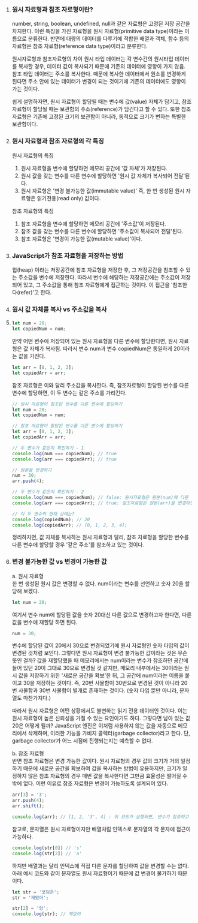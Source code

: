 1. ### **원시 자료형과 참조 자료형이란?** <p>
   number, string, boolean, undefined, null과 같은 자료형은 고정된 저장 공간을 차지한다. 이런 특징을 가진 자료형을 원시 자료형(primitive data type)이라는 이름으로 분류한다. 반면에 대량의 데이터를 다루기에 적합한 배열과 객체, 함수 등의 자료형은 참조 자료형(reference data type)이라고 분류한다.

   원시자료형과 참조자료형의 차이
   원시 타입 데이터는 각 변수간의 원시타입 데이터를 복사할 경우, 데이터 값이 복사되기 때문에 기존의 데이터에 영향이 가지 않음. 참조 타입 데이터는 주소를 복사한다. 때문에 복사한 데이터에서 원소를 변경하게 된다면 주소 안에 있는 데이터가 변경이 되는 것이기에 기존의 데이터에도 영향이 가는 것이다.
    
   쉽게 설명하자면, 원시 자료형이 할당될 때는 변수에 값(value) 자체가 담기고, 참조 자료형이 할당될 때는 보관함의 주소(reference)가 담긴다고 할 수 있다. 또한 참조 자료형은 기존에 고정된 크기의 보관함이 아니라, 동적으로 크기가 변하는 특별한 보관함이다.


2. ### **원시 자료형과 참조 자료형의 각 특징** <p>
   원시 자료형의 특징 <br/>
   1. 원시 자료형을 변수에 할당하면 메모리 공간에 '값 자체'가 저장된다. <br/> 
   2. 원시 값을 갖는 변수를 다른 변수에 할당하면 '원시 값 자체가 복사되어 전달'된다. <br/>
   3. 원시 자료형은 '변경 불가능한 값(immutable value)' 즉, 한 번 생성된 원시 자료형은 읽기전용(read only) 값이다.<p>

   참조 자료형의 특징 <br/>
   1. 참조 자료형을 변수에 할당하면 메모리 공간에 '주소값'이 저장된다. <br/>
   2. 참조 값을 갖는 변수를 다른 변수에 할당하면 '주소값이 복사되어 전달'된다. <br/>
   3. 참조 자료형은 '변경이 가능한 값(mutable value)'이다.<p>

  
3. ### **JavaScript가 참조 자료형을 저장하는 방법** <p>
   힙(heap) 이라는 저장공간에 참조 자료형을 저장한 후, 그 저장공간을 참조할 수 있는 주소값을 변수에 저장한다. 따라서 변수에 해당하는 저장공간에는 주소값이 저장되어 있고, 그 주소값을 통해 참조 자료형에게 접근하는 것이다. 이 접근을 '참조한다(refer)'고 한다.


4. ### **원시 값 자체를 복사 vs 주소값을 복사** <p>
5. 
   ```jsx
   let num = 20;
   let copiedNum = num;
   ```

   만약 어떤 변수에 저장되어 있는 원시 자료형을 다른 변수에 할당한다면, 원시 자료형은 값 자체가 복사됨. 따라서 변수 num과 변수 copiedNum은 동일하게 20이라는 값을 가진다.

   ```jsx
   let arr = [0, 1, 2, 3];
   let copiedArr = arr;
   ```

   참조 자료형은 이와 달리 주소값을 복사한다. 즉, 참조자료형이 할당된 변수를 다른 변수에 할당하면, 이 두 변수는 같은 주소를 가리킨다.

   ```jsx
   // 원시 자료형이 참조된 변수를 다른 변수에 할당하기
   let num = 20;
   let copiedNum = num;

   // 참조 자료형이 할당된 변수를 다른 변수에 할당하기
   let arr = [0, 1, 2, 3];
   let copiedArr = arr;

   // 두 변수가 같은지 확인하기 - 1
   console.log(num === copiedNum); // true
   console.log(arr === copiedArr); // true

   // 원본을 변경하기
   num = 30;
   arr.push(4);

   // 두 변수가 같은지 확인하기 - 2
   console.log(num === copiedNum); // false: 원시자료형은 원본(num)에 다른 값을 할당해도 복사본(copiedNum)에 영향을 미치지 않음
   console.log(arr === copiedArr); // true: 참조자료형은 원본(arr)을 변경하면 복사본(copiedArr)도 영향을 받기에 동일해짐

   // 이 두 변수의 현재 상태는?
   console.log(copiedNum); // 20
   console.log(copiedArr); // [0, 1, 2, 3, 4];
   ```

   정리하자면, 값 자체를 복사하는 원시 자료형과 달리, 참조 자료형을 할당한 변수를 다른 변수에 할당할 경우 '같은 주소'를 참조하고 있는 것이다.


5. ### **변경 불가능한 값 vs 변경이 가능한 값** <p>
   a. 원시 자료형 <br/>
   한 번 생성된 원시 값은 변경할 수 없다. num이라는 변수를 선언하고 숫자 20을 할당해 보겠다.

   ```jsx
   let num = 20;
   ```

   여기서 변수 num에 할당된 값을 숫자 20대신 다른 값으로 변경하고자 한다면, 다른 값을 변수에 재할당 하면 된다.

   ```jsx
   num = 30;
   ```

   변수에 할당된 값이 20에서 30으로 변경되었기에 원시 자료형인 숫자 타입의 값이 변경된 것처럼 보인다. 그렇다면 원시 자료형이 변경 불가능한 값이라는 것은 무슨 뜻인 걸까? 값을 재할당했을 때 메모리에서는 num이라는 변수가 참조하던 공간에 들어 있던 20이 그대로 30으로 변경될 것 같지만, 메모리 내부에서는 30이라는 원시 값을 저장하기 위한 '새로운 공간을 확보'한 뒤, 그 공간에 num이라는 이름을 붙이고 30을 저장하는 것이다. 즉, 20번 사물함이 30번으로 변경된 것이 아니라 20번 사물함과 30번 사물함이 별개로 존재하는 것이다. (숫자 타입 뿐만 아니라, 문자열도 마찬가지다.)

   따라서 원시 자료형은 어떤 상황에서도 불변하는 읽기 전용 데이터인 것이다. 이는 원시 자료형이 높은 신뢰성을 가질 수 있는 요인이기도 하다. 그렇다면 남아 있는 값 20은 어떻게 될까? JavaScript 엔진은 이처럼 사용하지 않는 값을 자동으로 메모리에서 삭제하며, 이러한 기능을 가비지 콜렉터(garbage collector)라고 한다. 단, garbage collector가 어느 시점에 진행되는지는 예측할 수 없다.

   b. 참조 자료형 <br/>
   반면 참조 자료형은 변경 가능한 값이다. 원시 자료형의 경우 값의 크기가 거의 일정하기 때문에 새로운 공간을 확보하여 값을 복사하는 방법이 유용하지만, 크기가 일정하지 않은 참조 자료형의 경우 매번 값을 복사한다면 그만큼 효율성은 떨어질 수밖에 없다. 이런 이유로 참조 자료형은 변경이 가능하도록 설계되어 있다.

   ```jsx
   arr[3] = '3';
   arr.push(4);
   arr.shift();

   console.log(arr); // [1, 2, '3', 4] : 위 코드가 실행되면, 변수가 참조하고 있는 주소에 저장되어 있는 값을 변경함
   ```
   
    참고로, 문자열은 원시 자료형이지만 배열처럼 인덱스로 문자열의 각 문자에 접근이 가능하다. 
    
    ```jsx
   console.log(str[0]) // 's'
   console.log(str[2]) // 'a'
    ```
    
    하지만 배열과는 달리 인덱스에 직접 다른 문자를 할당하여 값을 변경할 수는 없다. 아래 예시 코드와 같이 문자열도 원시 자료형이기 때문에 값 변경이 불가하기 때문이다. 

    ```jsx
   let str = '코딩은';
   str = '재밌어';

   str[2] = '엉';
   console.log(str); // 재밌어
    ```
   


